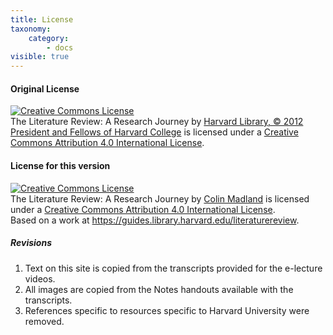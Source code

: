 ```yaml
---
title: License
taxonomy:
    category:
        - docs
visible: true
---
```

#### Original License
<a rel="license" href="http://creativecommons.org/licenses/by/4.0/"><img alt="Creative Commons License" style="border-width:0" src="https://i.creativecommons.org/l/by/4.0/88x31.png" /></a><br /><span xmlns:dct="http://purl.org/dc/terms/" property="dct:title">The Literature Review: A Research Journey</span> by <a xmlns:cc="http://creativecommons.org/ns#" href="https://guides.library.harvard.edu/literaturereview" property="cc:attributionName" rel="cc:attributionURL">Harvard Library, © 2012 President and Fellows of Harvard College</a> is licensed under a <a rel="license" href="http://creativecommons.org/licenses/by/4.0/">Creative Commons Attribution 4.0 International License</a>.

#### License for this version
<a rel="license" href="http://creativecommons.org/licenses/by/4.0/"><img alt="Creative Commons License" style="border-width:0" src="https://i.creativecommons.org/l/by/4.0/88x31.png" /></a><br /><span xmlns:dct="http://purl.org/dc/terms/" property="dct:title">The Literature Review: A Research Journey</span> by <a xmlns:cc="http://creativecommons.org/ns#" href="https://lit.madland.ca/home/how-to-lit-review" property="cc:attributionName" rel="cc:attributionURL">Colin Madland</a> is licensed under a <a rel="license" href="http://creativecommons.org/licenses/by/4.0/">Creative Commons Attribution 4.0 International License</a>.<br />Based on a work at <a xmlns:dct="http://purl.org/dc/terms/" href="https://guides.library.harvard.edu/literaturereview" rel="dct:source">https://guides.library.harvard.edu/literaturereview</a>.

##### Revisions

1. Text on this site is copied from the transcripts provided for the e-lecture videos.
2. All images are copied from the Notes handouts available with the transcripts.
3. References specific to resources specific to Harvard University were removed. 

